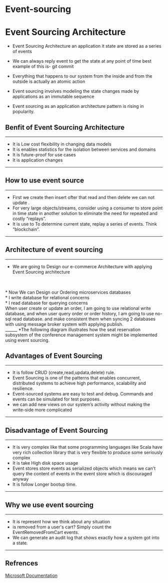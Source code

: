 # Event-sourcing
# Event Sourcing Architecture

*  Event Sourcing Architecture an application it state are stored as a series of events 

* We can always reply event to get the state at any point of time
best example of this is-  git commit

* Everything that happens to our system from the inside and from the outside is actually an atomic action

 * Event sourcing involves modeling the state changes made by applications as an immutable sequence

* Event sourcing as an application architecture pattern is rising in popularity.

## Benfit of Event Sourcing Architecture
_____
 * It is Low cost flexibility in changing data models<br>
 * It is enables statistics for the  isolation between  services and domains<br>
 * It is future-proof for use cases<br>
 * It is application changes
___
## How to use event source
____
* First we create then insert ofter that read and then delete we can not update .
* For very large objects/streams, consider using a consumer to store point in time state in another solution to eliminate the need for repeated and costly “replays”.
 * It is use to To determine current state, replay a series of events.  Think “blockchain”.
 _____
 ## Architecture of event sourcing
 _____
 * We are going to Design our e-commerce Architecture with applying Event Sourcing architecture<br>
 <br>
 <br>
 * Now We can Design our Ordering microservices databases
 <br>
 * I write database for relational concerns<br>
 * I read database for querying concerns<br>
 When user create or update an order, I am going to use relational write database, and when user query order or order history, I am going to use no-sql read database. and make consistent them when syncing 2 databases with using message broker system with applying publish.<br>
 ______
 *The following diagram illustrates how the seat reservation subsystem of the conference management system might be implemented using event sourcing.

 ## Advantages of Event Sourcing
 ___
 * It is follow CRUD (create,read,updata,delete) rule.<br>
 * Event Sourcing is one of the patterns that enables concurrent, distributed systems to achieve high performance, scalability and resilience.<br>
 * Event-sourced systems are easy to test and debug. Commands and events can be simulated for test purposes.<br>
 * we can add new views on our system’s activity without making the write-side more complicated<br>
 ____
## Disadvantage of Event Sourcing<br>
_____
* It is very complex like that some programming languages like Scala have very rich collection library that is very flexible to produce some seriously complex<br>
* It is take High disk space usage <br>
* Event stores store events as serialized objects which means we can't query the content of events in the event store which is discouraged anyway
* It is follow Longer bootup time.
___
## Why we use event sourcing
___
* It is represent how we think about any situation<br>
* is removed from a user's cart? Simply count the EventRemovedFromCart events.<br>
* We can generate an audit log that shows exactly how a system got into a state.<br>
____
 ## Refrences
 [Microsoft Documentation](https://docs.microsoft.com/en-us/azure/architecture/patterns/event-sourcing)
